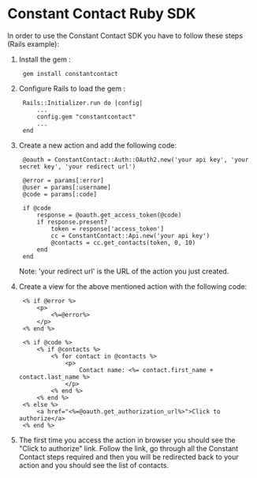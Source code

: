 Constant Contact Ruby SDK
=========================

In order to use the Constant Contact SDK you have to follow these steps (Rails example):

1. Install the gem :

        gem install constantcontact

2. Configure Rails to load the gem :

        Rails::Initializer.run do |config|
            ...
            config.gem "constantcontact"
            ...
        end

3. Create a new action and add the following code:

        @oauth = ConstantContact::Auth::OAuth2.new('your api key', 'your secret key', 'your redirect url')

        @error = params[:error]
        @user = params[:username]
        @code = params[:code]

        if @code
            response = @oauth.get_access_token(@code)
            if response.present?
                token = response['access_token']
                cc = ConstantContact::Api.new('your api key')
                @contacts = cc.get_contacts(token, 0, 10)
            end
        end


    Note: 'your redirect url' is the URL of the action you just created.

4. Create a view for the above mentioned action with the following code:

        <% if @error %>
            <p>
                <%=@error%>
            </p>
        <% end %>

        <% if @code %>
            <% if @contacts %>
                <% for contact in @contacts %>
                    <p>
                        Contact name: <%= contact.first_name + contact.last_name %>
                    </p>
                <% end %>
            <% end %>
        <% else %>
            <a href="<%=@oauth.get_authorization_url%>">Click to authorize</a>
        <% end %>

5. The first time you access the action in browser you should see the "Click to authorize" link.
Follow the link, go through all the Constant Contact steps required 
and then you will be redirected back to your action and you should see the list of contacts.